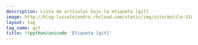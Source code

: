 ```yaml
---
description: Lista de artículos bajo la etiqueta [git]
image: http://blog-luisalejandro.rhcloud.com/static/img/site/mstile-310x310.png
layout: tag
tag_name: git
title: !!python/unicode 'Etiqueta [git]'
---
```

